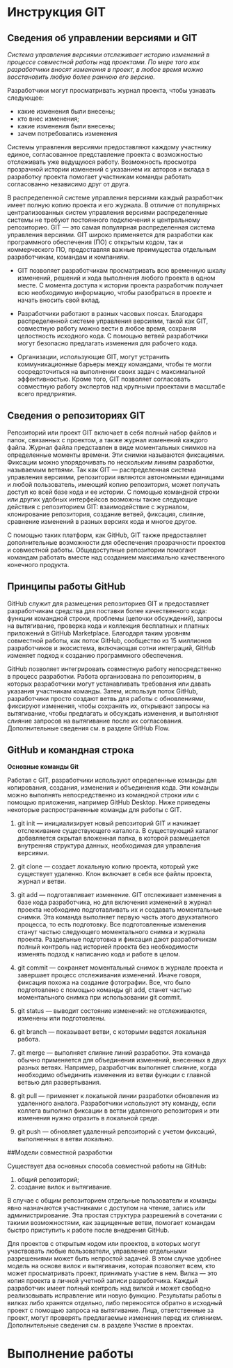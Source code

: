 # Инструкция GIT

## Сведения об управлении версиями и GIT

*Система управления версиями отслеживает историю изменений в процессе совместной работы над проектами. По мере того как разработчики вносят изменения в проект, в любое время можно восстановить любую более раннюю его версию.*

Разработчики могут просматривать журнал проекта, чтобы узнавать следующее:

* какие изменения были внесены;
* кто внес изменения;
* какие изменения были внесены;
* зачем потребовались изменения

Системы управления версиями предоставляют каждому участнику единое, согласованное представление проекта с возможностью отслеживать уже ведущуюся работу. Возможность просмотра прозрачной истории изменений с указанием их авторов и вклада в разработку проекта помогает участникам команды работать согласованно независимо друг от друга.

В распределенной системе управления версиями каждый разработчик имеет полную копию проекта и его журнала. В отличие от популярных централизованных систем управления версиями распределенные системы не требуют постоянного подключения к центральному репозиторию. GIT — это самая популярная распределенная система управления версиями. GIT широко применяется для разработки как программного обеспечения (ПО) с открытым кодом, так и коммерческого ПО, предоставляя важные преимущества отдельным разработчикам, командам и компаниям.

* GIT позволяет разработчикам просматривать всю временную шкалу изменений, решений и хода выполнения любого проекта в одном месте. С момента доступа к истории проекта разработчик получает всю необходимую информацию, чтобы разобраться в проекте и начать вносить свой вклад.

* Разработчики работают в разных часовых поясах. Благодаря распределенной системе управления версиями, такой как GIT, совместную работу можно вести в любое время, сохраняя целостность исходного кода. С помощью ветвей разработчики могут безопасно предлагать изменения для рабочего кода.

* Организации, использующие GIT, могут устранить коммуникационные барьеры между командами, чтобы те могли сосредоточиться на выполнении своих задач с максимальной эффективностью. Кроме того, GIT позволяет согласовать совместную работу экспертов над крупными проектами в масштабе всего предприятия.

## Сведения о репозиториях GIT

Репозиторий или проект GIT включает в себя полный набор файлов и папок, связанных с проектом, а также журнал изменений каждого файла. Журнал файла представлен в виде моментальных снимков на определенные моменты времени. Эти снимки называются фиксациями. Фиксации можно упорядочивать по нескольким линиям разработки, называемым ветвями. Так как GIT — распределенная система управления версиями, репозитории являются автономными единицами и любой пользователь, имеющий копию репозитория, может получать доступ ко всей базе кода и ее истории. С помощью командной строки или других удобных интерфейсов возможны также следующие действия с репозиторием GIT: взаимодействие с журналом, клонирование репозитория, создание ветвей, фиксация, слияние, сравнение изменений в разных версиях кода и многое другое.

С помощью таких платформ, как GitHub, GIT также предоставляет дополнительные возможности для обеспечения прозрачности проектов и совместной работы. Общедоступные репозитории помогают командам работать вместе над созданием максимально качественного конечного продукта.

## Принципы работы GitHub

GitHub служит для размещения репозиториев GIT и предоставляет разработчикам средства для поставки более качественного кода: функции командной строки, проблемы (цепочки обсуждений), запросы на вытягивание, проверка кода и коллекция бесплатных и платных приложений в GitHub Marketplace. Благодаря таким уровням совместной работы, как поток GitHub, сообщество из 15 миллионов разработчиков и экосистема, включающая сотни интеграций, GitHub изменяет подход к созданию программного обеспечения.

GitHub позволяет интегрировать совместную работу непосредственно в процесс разработки. Работа организована по репозиториям, в которых разработчики могут устанавливать требования или давать указания участникам команды. Затем, используя поток GitHub, разработчики просто создают ветвь для работы с обновлениями, фиксируют изменения, чтобы сохранять их, открывают запросы на вытягивание, чтобы предлагать и обсуждать изменения, и выполняют слияние запросов на вытягивание после их согласования. Дополнительные сведения см. в разделе GitHub Flow.

## GitHub и командная строка

**Основные команды Git**

Работая с GIT, разработчики используют определенные команды для копирования, создания, изменения и объединения кода. Эти команды можно выполнять непосредственно из командной строки или с помощью приложения, например GitHub Desktop. Ниже приведены некоторые распространенные команды для работы с GIT.

1. git init — инициализирует новый репозиторий GIT и начинает отслеживание существующего каталога. В существующий каталог добавляется скрытая вложенная папка, в которой размещается внутренняя структура данных, необходимая для управления версиями.

2. git clone — создает локальную копию проекта, который уже существует удаленно. Клон включает в себя все файлы проекта, журнал и ветви.

3. git add — подготавливает изменение. GIT отслеживает изменения в базе кода разработчика, но для включения изменений в журнал проекта необходимо подготавливать их и создавать моментальные снимки. Эта команда выполняет первую часть этого двухэтапного процесса, то есть подготовку. Все подготовленные изменения станут частью следующего моментального снимка и журнала проекта. Раздельные подготовка и фиксация дают разработчикам полный контроль над историей проекта без необходимости изменять подход к написанию кода и работе в целом.

4. git commit — сохраняет моментальный снимок в журнале проекта и завершает процесс отслеживания изменений. Иначе говоря, фиксация похожа на создание фотографии. Все, что было подготовлено с помощью команды git add, станет частью моментального снимка при использовании git commit.

5. git status — выводит состояние изменений: не отслеживаются, изменены или подготовлены.

6. git branch — показывает ветви, с которыми ведется локальная работа.

7. git merge — выполняет слияние линий разработки. Эта команда обычно применяется для объединения изменений, внесенных в двух разных ветвях. Например, разработчик выполняет слияние, когда необходимо объединить изменения из ветви функции с главной ветвью для развертывания.

8. git pull — применяет к локальной линии разработки обновления из удаленного аналога. Разработчики используют эту команду, если коллега выполнил фиксации в ветви удаленного репозитория и эти изменения нужно отразить в локальной среде.

8. git push — обновляет удаленный репозиторий с учетом фиксаций, выполненных в ветви локально.

##Модели совместной разработки

 Существует два основных способа совместной работы на GitHub: 
 1. общий репозиторий; 
 2. создание вилок и вытягивание. 
 
 В случае с общим репозиторием отдельные пользователи и команды явно назначаются участниками с доступом на чтение, запись или администрирование. Эта простая структура разрешений в сочетании с такими возможностями, как защищенные ветви, помогает командам быстро приступить к работе после внедрения GitHub. 
 
 Для проектов с открытым кодом или проектов, в которых могут участвовать любые пользователи, управление отдельными разрешениями может быть непростой задачей. В этом случае удобнее модель на основе вилок и вытягивания, которая позволяет всем, кто может просматривать проект, принимать участие в нем. Вилка — это копия проекта в личной учетной записи разработчика. Каждый разработчик имеет полный контроль над вилкой и может свободно реализовывать исправление или новую функцию. Результаты работы в вилках либо хранятся отдельно, либо переносятся обратно в исходный проект с помощью запроса на вытягивание. Лица, ответственные за проект, могут проверять предлагаемые изменения перед их слиянием. Дополнительные сведения см. в разделе Участие в проектах.



 # Выполнение работы